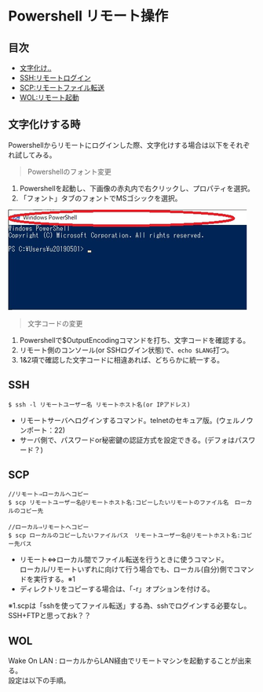 # Powershell リモート操作
## 目次
- [文字化け..](#文字化けする時)
- [SSH:リモートログイン](#SSH)
- [SCP:リモートファイル転送](#SCP)
- [WOL:リモート起動](#WOL)

## 文字化けする時
Powershellからリモートにログインした際、文字化けする場合は以下をそれぞれ試してみる。  

> Powershellのフォント変更
1. Powershellを起動し、下画像の赤丸内で右クリックし、プロパティを選択。  
2. 「フォント」タブのフォントでMSゴシックを選択。

![](./pic/powershell.jpg)


> 文字コードの変更
1. Powershellで$OutputEncodingコマンドを打ち、文字コードを確認する。
2. リモート側のコンソール(or SSHログイン状態)で、```echo $LANG```打つ。
3. 1&2項で確認した文字コードに相違あれば、どちらかに統一する。    


## SSH
```shell
$ ssh -l リモートユーザー名 リモートホスト名(or IPアドレス)
```
- リモートサーバへログインするコマンド。telnetのセキュア版。(ウェルノウンポート：22)  
- サーバ側で、パスワードor秘密鍵の認証方式を設定できる。(デフォはパスワード？)　

## SCP
```shell
//リモート⇒ローカルへコピー
$ scp リモートユーザー名@リモートホスト名:コピーしたいリモートのファイル名　ローカルのコピー先

//ローカル⇒リモートへコピー
$ scp ローカルのコピーしたいファイルパス　リモートユーザー名@リモートホスト名:コピー先パス
```
- リモート⇔ローカル間でファイル転送を行うときに使うコマンド。  
ローカル/リモートいずれに向けて行う場合でも、ローカル(自分)側でコマンドを実行する。※1
- ディレクトリをコピーする場合は、「-r」オプションを付ける。

※1.scpは「sshを使ってファイル転送」する為、sshでログインする必要なし。SSH+FTPと思っておk？？

## WOL
Wake On LAN : ローカルからLAN経由でリモートマシンを起動することが出来る。  
設定は以下の手順。
